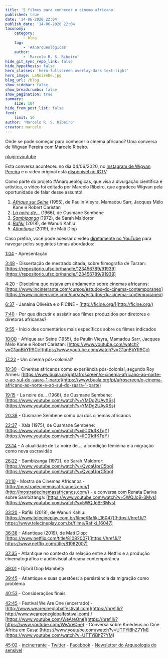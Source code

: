 ```yaml
---
title: '5 filmes para conhecer o cinema africano'
published: true
date: '14-06-2020 22:04'
publish_date: '14-06-2020 22:04'
taxonomy:
    category:
        - blog
    tag:
        - '#Anarqueológicas'
    author:
        - 'Marcelo R. S. Ribeiro'
hide_git_sync_repo_link: false
hide_hypothesis: false
hero_classes: 'hero-fullscreen overlay-dark text-light'
hero_image: LaNoireDe.jpg
blog_url: /blog
show_sidebar: false
show_breadcrumbs: false
show_pagination: true
summary:
    size: 104
hide_from_post_list: false
feed:
    limit: 10
author: 'Marcelo R. S. Ribeiro'
creator: marcelo
---
```


Onde se pode começar para conhecer o cinema africano? Uma conversa de Wigvan Pereira com Marcelo Ribeiro.

[plugin:youtube](https://www.youtube.com/watch?v=w-MOqITFpOw)

Esta conversa aconteceu no dia 04/06/2020, no [Instagram de Wigvan Pereira](https://www.instagram.com/wigvans/) e o vídeo original está [disponível no IGTV](https://www.instagram.com/tv/CBCDsFRBLI-/).

Como parte do projeto #Anarqueológicas, que visa à divulgação científica e artística, o vídeo foi editado por Marcelo Ribeiro, que agradece Wigvan pela oportunidade de falar desse assunto!

1. [_Afrique sur Seine_](https://www.youtube.com/watch?v=G1aqBbYR9Cc) (1955), de Paulin Vieyra, Mamadou Sarr, Jacques Mélo Kane e Robert Caristan
2. [_La noire de…_](https://www.youtube.com/watch?v=YMDg2UAyXSs) (1966), de Ousmane Sembène
3. [_Sambizanga_](https://www.youtube.com/watch?v=QvoaUprC5bg) (1972), de Sarah Maldoror
4. [_Rafiki_](https://www.telecineplay.com.br/filme/Rafiki_16047) (2018), de Wanuri Kahiu
5. [_Atlantique_](https://www.netflix.com/title/81082007) (2019), de Mati Diop

Caso prefira, você pode acessar o vídeo [diretamente no YouTube](https://www.youtube.com/watch?v=w-MOqITFpOw) para navegar pelos seguintes temas abordados:

[1:04](https://www.youtube.com/watch?v=w-MOqITFpOw&t=64s) - Apresentação

[3:48](https://www.youtube.com/watch?v=w-MOqITFpOw&t=228s) - Dissertação de mestrado citada, sobre filmografia de Tarzan: [https://repositorio.ufsc.br/handle/123456789/91939](https://repositorio.ufsc.br/handle/123456789/91939)

[4:20](https://www.youtube.com/watch?v=w-MOqITFpOw&t=260s) - Disciplina que estava em andamento sobre cinemas africanos: [https://www.incinerrante.com/cursos/estudos-do-cinema-contemporaneo](https://www.incinerrante.com/cursos/estudos-do-cinema-contemporaneo)

[6:37](https://www.youtube.com/watch?v=w-MOqITFpOw&t=397s) - Janaína Oliveira e o FICINE - [http://ficine.org/](http://ficine.org/)

[7:40](https://www.youtube.com/watch?v=w-MOqITFpOw&t=460s) - Por que discutir e assistir aos filmes produzidos por diretores e diretoras africanas?

[9:55](https://www.youtube.com/watch?v=w-MOqITFpOw&t=595s) - Início dos comentários mais específicos sobre os filmes indicados

[10:00](https://www.youtube.com/watch?v=w-MOqITFpOw&t=600s) - Afrique sur Seine (1955), de Paulin Vieyra, Mamadou Sarr, Jacques Mélo Kane e Robert Caristan: [https://www.youtube.com/watch?v=G1aqBbYR9Cc](https://www.youtube.com/watch?v=G1aqBbYR9Cc)

[17:22](https://www.youtube.com/watch?v=w-MOqITFpOw&t=1042s) - Um cinema pós-colonial?

[18:30](https://www.youtube.com/watch?v=w-MOqITFpOw&t=1110s) - Cinemas africanos como experiência pós-colonial, segundo Roy Armes: [https://www.buala.org/pt/afroscreen/o-cinema-africano-ao-norte-e-ao-sul-do-saara-1-parte](https://www.buala.org/pt/afroscreen/o-cinema-africano-ao-norte-e-ao-sul-do-saara-1-parte)

[19:15](https://www.youtube.com/watch?v=w-MOqITFpOw&t=1155s) - La noire de… (1966), de Ousmane Sembène: [https://www.youtube.com/watch?v=YMDg2UAyXSs](https://www.youtube.com/watch?v=YMDg2UAyXSs)

[20:38](https://www.youtube.com/watch?v=w-MOqITFpOw&t=1238s) - Ousmane Sembène como pai dos cinemas africanos

[22:37](https://www.youtube.com/watch?v=w-MOqITFpOw&t=1357s) - Xala (1975), de Ousmane Sembène: [https://www.youtube.com/watch?v=ilC01dfKTqY](https://www.youtube.com/watch?v=ilC01dfKTqY)

[23:14](https://www.youtube.com/watch?v=w-MOqITFpOw&t=1394s) - A atualidade de La noire de…, a condição feminina e a migração como nova escravidão

[26:22](https://www.youtube.com/watch?v=w-MOqITFpOw&t=1582s) - Sambizanga (1972), de Sarah Maldoror: [https://www.youtube.com/watch?v=QvoaUprC5bg](https://www.youtube.com/watch?v=QvoaUprC5bg)

[31:10](https://www.youtube.com/watch?v=w-MOqITFpOw&t=1870s) - Mostra de Cinemas Africanos - [http://mostradecinemasafricanos.com/](http://mostradecinemasafricanos.com/) - e conversa com Renata Dariva sobre Sambizanga: [https://www.youtube.com/watch?v=5WQJoB-3Mys](https://www.youtube.com/watch?v=5WQJoB-3Mys)

[33:20](https://www.youtube.com/watch?v=w-MOqITFpOw&t=2000s) - Rafiki (2018), de Wanuri Kahiu: [https://www.telecineplay.com.br/filme/Rafiki_16047](https://href.li/?https://www.telecineplay.com.br/filme/Rafiki_16047)

[36:36](https://www.youtube.com/watch?v=w-MOqITFpOw&t=2196s) - Atlantique (2019), de Mati Diop: [https://www.netflix.com/title/81082007](https://href.li/?https://www.netflix.com/title/81082007)

[37:35](https://www.youtube.com/watch?v=w-MOqITFpOw&t=2255s) - Atlantique no contexto da relação entre a Netflix e a produção cinematográfica e audiovisual africana contemporânea

[39:01](https://www.youtube.com/watch?v=w-MOqITFpOw&t=2341s) - Djibril Diop Mambéty

[39:45](https://www.youtube.com/watch?v=w-MOqITFpOw&t=2385s) - Atlantique e suas questões: a persistência da migração como problema

[40:53](https://www.youtube.com/watch?v=w-MOqITFpOw&t=2453s) - Considerações finais

[42:45](https://www.youtube.com/watch?v=w-MOqITFpOw&t=2565s) - Festival We Are One (encerrado) - [http://www.weareoneglobalfestival.com](https://href.li/?http://www.weareoneglobalfestival.com) / [https://www.youtube.com/WeAreOne](https://href.li/?https://www.youtube.com/WeAreOne) - Conversa sobre Kmêdeus no Cine África em Casa: [https://www.youtube.com/watch?v=UTTYiBhZ7YM](https://www.youtube.com/watch?v=UTTYiBhZ7YM)

[45:02](https://www.youtube.com/watch?v=w-MOqITFpOw&t=2702s) - [incinerrante](https://www.incinerrante.com/) - [Twitter](https://www.twitter.com/marcelorsr) - [Facebook](https://www.facebook.com/marcelorsr) - [Newsletter do Arqueologia do sensível](https://arqueologiadosensivel.substack.com/)